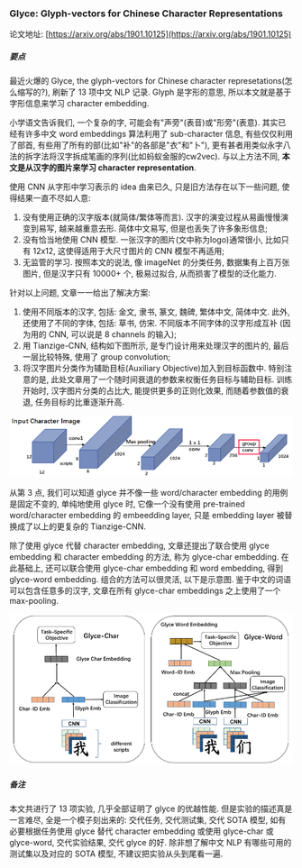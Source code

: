 ### Glyce: Glyph-vectors for Chinese Character Representations

论文地址: [https://arxiv.org/abs/1901.10125](https://arxiv.org/abs/1901.10125)

##### 要点

最近火爆的 Glyce, the glyph-vectors for Chinese character represetations(怎么缩写的?), 刷新了 13 项中文 NLP 记录. Glyph 是字形的意思, 所以本文就是基于字形信息来学习 character embedding.

小学语文告诉我们, 一个复杂的字, 可能会有"声旁"(表音)或"形旁"(表意). 其实已经有许多中文 word embeddings 算法利用了 sub-character 信息, 有些仅仅利用了部首, 有些用了所有的部(比如"补"的各部是"衣"和"卜"), 更有甚者用类似永字八法的拆字法将汉字拆成笔画的序列(比如蚂蚁金服的cw2vec). 与以上方法不同, **本文是从汉字的图片来学习 character representation**.

使用 CNN 从字形中学习表示的 idea 由来已久, 只是旧方法存在以下一些问题, 使得结果一直不尽如人意:

1. 没有使用正确的汉字版本(就简体/繁体等而言). 汉字的演变过程从易画慢慢演变到易写, 越来越重意去形. 简体中文易写, 但是也丢失了许多象形信息;
2. 没有恰当地使用 CNN 模型. 一张汉字的图片(文中称为logo)通常很小, 比如只有 12x12, 这使得适用于大尺寸图片的 CNN 模型不再适用;
3. 无监管的学习. 按照本文的说法, 像 imageNet 的分类任务, 数据集有上百万张图片, 但是汉字只有 10000+ 个, 极易过拟合, 从而损害了模型的泛化能力.

针对以上问题, 文章一一给出了解决方案:

1. 使用不同版本的汉字, 包括: 金文, 隶书, 篆文, 魏碑, 繁体中文, 简体中文. 此外, 还使用了不同的字体, 包括: 草书, 仿宋. 不同版本不同字体的汉字形成互补 (因为用的 CNN, 可以说是 8 channels 的输入);
2. 用 Tianzige-CNN, 结构如下图所示, 是专门设计用来处理汉字的图片的, 最后一层比较特殊, 使用了 group convolution;
3. 将汉字图片分类作为辅助目标(Auxiliary Objective)加入到目标函数中. 特别注意的是, 此处文章用了一个随时间衰退的参数来权衡任务目标与辅助目标. 训练开始时, 汉字图片分类的占比大, 能提供更多的正则化效果, 而随着参数值的衰退, 任务目标的比重逐渐升高.

![tianzige-cnn.png](../../img/201901/tianzige-cnn.png)

从第 3 点, 我们可以知道 glyce 并不像一些 word/character embedding 的用例是固定不变的, 单纯地使用 glyce 时, 它像一个没有使用 pre-trained word/character embedding 的 embeedding layer, 只是 embedding layer 被替换成了以上的更复杂的 Tianzige-CNN.

除了使用 glyce 代替 character embedding, 文章还提出了联合使用 glyce embedding 和 character embedding 的方法, 称为 glyce-char embedding. 在此基础上, 还可以联合使用 glyce-char embedding 和 word embedding, 得到 glyce-word embedding. 组合的方法可以很灵活, 以下是示意图. 鉴于中文的词语可以包含任意多的汉字, 文章在所有 glyce-char embeddings 之上使用了一个 max-pooling.

![glyce_char_word.png](../../img/201901/glyce_char_word.png)

##### 备注

本文共进行了 13 项实验, 几乎全部证明了 glyce 的优越性能. 但是实验的描述真是一言难尽, 全是一个模子刻出来的: 交代任务, 交代测试集, 交代 SOTA 模型, 如有必要根据任务使用 glyce 替代 character embedding 或使用 glyce-char 或 glyce-word, 交代实验结果, 交代 glyce 的好. 除非想了解中文 NLP 有哪些可用的测试集以及对应的 SOTA 模型, 不建议把实验从头到尾看一遍.
